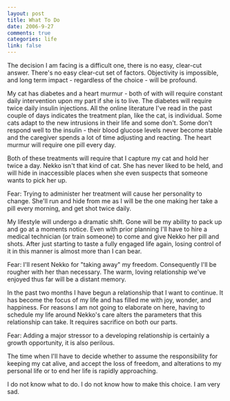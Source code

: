 ```yaml
--- 
layout: post
title: What To Do
date: 2006-9-27
comments: true
categories: life
link: false
---
```

The decision I am facing is a difficult one, there is no easy, clear-cut answer. There's no easy clear-cut set of factors. Objectivity is impossible, and long term impact - regardless of the choice - will be profound.

My cat has diabetes and a heart murmur - both of with will require constant daily intervention upon my part if she is to live. The diabetes will require twice daily insulin injections. All the online literature I've read in the past couple of days indicates the treatment plan, like the cat, is individual. Some cats adapt to the new intrusions in their life and some don't. Some don't respond well to the insulin - their blood glucose levels never become stable and the caregiver spends a lot of time adjusting and reacting. The heart murmur will require one pill every day.

Both of these treatments will require that I capture my cat and hold her twice a day. Nekko isn't that kind of cat. She has never liked to be held, and will hide in inaccessible places when she even suspects that someone wants to pick her up.

Fear: Trying to administer her treatment will cause her personality to change. She'll run and hide from me as I will be the one making her take a pill every morning, and get shot twice daily.

My lifestyle will undergo a dramatic shift. Gone will be my ability to pack up and go at a moments notice. Even with prior planning I'll have to hire a medical technician (or train someone) to come and give Nekko her pill and shots. After just starting to taste a fully engaged life again, losing control of it in this manner is almost more than I can bear.

Fear: I'll resent Nekko for "taking away" my freedom. Consequently I'll be rougher with her than necessary. The warm, loving relationship we've enjoyed thus far will be a distant memory.

In the past two months I have begun a relationship that I want to continue. It has become the focus of my life and has filled me with joy, wonder, and happiness. For reasons I am not going to elaborate on here, having to schedule my life around Nekko's care alters the parameters that this relationship can take. It requires sacrifice on both our parts.

Fear: Adding a major stressor to a developing relationship is certainly a growth opportunity, it is also perilous.

The time when I'll have to decide whether to assume the responsibility for keeping my cat alive, and accept the loss of freedom, and alterations to my personal life or to end her life is rapidly approaching.

I do not know what to do. I do not know how to make this choice. I am very sad.
